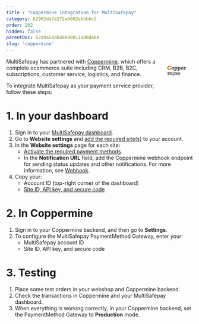 ```yaml
---
title : "Coppermine integration for MultiSafepay"
category: 62962dd7e272a6002ebbbbc5
order: 202
hidden: false
parentDoc: 62a9a54aba9800011a8bda88
slug: 'coppermine'
---
```

<img src="https://raw.githubusercontent.com/MultiSafepay/docs/master/static/logo/Integrations/coppermine-docs.svg" width="50" align="right" style="margin: 20px; max-height: 75px"/>

MultiSafepay has partnered with [Coppermine](https://www.coppermine.nl/), which offers a complete ecommerce suite including CRM, B2B, B2C, subscriptions, customer service, logistics, and finance.

To integrate MultiSafepay as your payment service provider, follow these steps:

# 1. In your dashboard

1. Sign in to your [MultiSafepay dashboard](https://merchant.multisafepay.com).
2. Go to **Website settings** and [add the required site(s)](/account/managing-websites/#adding-websites) to your account.
3. In the **Website settings** page for each site:
    - [Activate the required payment methods](/payments/activating-payment-methods/).
    - In the **Notification URL** field, add the Coppermine webhook endpoint for sending status updates and other notifications. For more information, see [Webhook](/integrations/webhooks/).
4. Copy your:
    - Account ID (top-right corner of the dashboard)
    - [Site ID, API key, and secure code](/account/managing-websites/#viewing-the-site-id-api-key-and-secure-code)

# 2. In Coppermine

1. Sign in to your Coppermine backend, and then go to **Settings**.
2. To configure the MultiSafepay PaymentMethod Gateway, enter your:
    - MultiSafepay account ID
    - Site ID, API key, and secure code

# 3. Testing

1. Place some test orders in your webshop and Coppermine backend.
2. Check the transactions in Coppermine and your MultiSafepay dashboard. 
3. When everything is working correctly, in your Coppermine backend, set the PaymentMethod Gateway to **Production** mode.